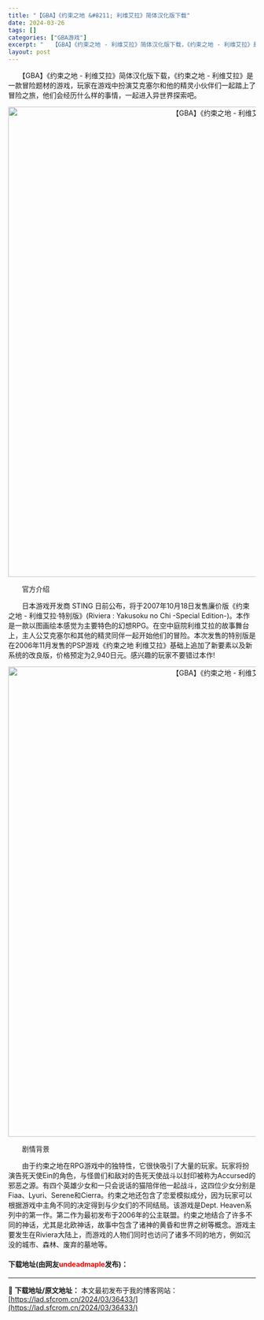 ```yaml
---
title: "【GBA】《约束之地 &#8211; 利维艾拉》简体汉化版下载"
date: 2024-03-26
tags: []
categories: ["GBA游戏"]
excerpt: "　　【GBA】《约束之地 - 利维艾拉》简体汉化版下载，《约束之地 - 利维艾拉》是一款冒险题材的游戏，玩家在游戏中扮演艾克塞尔和他的精灵小伙伴们一起踏上了冒险之旅，他们会经历什么样的事情，一起进入异世界探索吧。 　　官方介绍 　　日本游戏开发商 STING 日前公布，将于2007年10月18日发售&hellip;"
layout: post
---
```


 <p>　　【GBA】《约束之地 - 利维艾拉》简体汉化版下载，《约束之地 - 利维艾拉》是一款冒险题材的游戏，玩家在游戏中扮演艾克塞尔和他的精灵小伙伴们一起踏上了冒险之旅，他们会经历什么样的事情，一起进入异世界探索吧。</p> <p align="center"><img align="" border="0" src="https://lad.sfcrom.cn/wp-content/uploads/2024/03/20240326_660265b853463.jpg" width="954" alt="【GBA】《约束之地 - 利维艾拉》简体汉化版下载" /></p> <p>　　官方介绍</p> <p>　　日本游戏开发商 STING 日前公布，将于2007年10月18日发售廉价版《约束之地 - 利维艾拉&middot;特别版》(Riviera : Yakusoku no Chi -Special Edition-)。本作是一款以图画绘本感觉为主要特色的幻想RPG。在空中庭院利维艾拉的故事舞台上，主人公艾克塞尔和其他的精灵同伴一起开始他们的冒险。本次发售的特别版是在2006年11月发售的PSP游戏《约束之地 利维艾拉》基础上追加了新要素以及新系统的改良版，价格预定为2,940日元。感兴趣的玩家不要错过本作!</p> <p align="center"><img align="" border="0" src="https://lad.sfcrom.cn/wp-content/uploads/2024/03/20240326_660265b8bba78.jpg" width="954" alt="【GBA】《约束之地 - 利维艾拉》简体汉化版下载" /></p> <p>　　剧情背景</p> <p>　　由于约束之地在RPG游戏中的独特性，它很快吸引了大量的玩家。玩家将扮演告死天使Ein的角色，与怪兽们和敌对的告死天使战斗以封印被称为Accursed的邪恶之源。有四个英雄少女和一只会说话的猫陪伴他一起战斗，这四位少女分别是Fiaa、Lyuri、Serene和Cierra。约束之地还包含了恋爱模拟成分，因为玩家可以根据游戏中主角不同的决定得到与少女们的不同结局。该游戏是Dept. Heaven系列中的第一作。第二作为最初发布于2006年的公主联盟。约束之地结合了许多不同的神话，尤其是北欧神话，故事中包含了诸神的黄昏和世界之树等概念。游戏主要发生在Riviera大陆上，而游戏的人物们同时也访问了诸多不同的地方，例如沉没的城市、森林、废弃的墓地等。</p> <p><h4>下载地址(由网友<font color="red">undeadmaple</font>发布)：</h4></p> 

---
📖 **下载地址/原文地址：** 本文最初发布于我的博客网站：[https://lad.sfcrom.cn/2024/03/36433/](https://lad.sfcrom.cn/2024/03/36433/)
